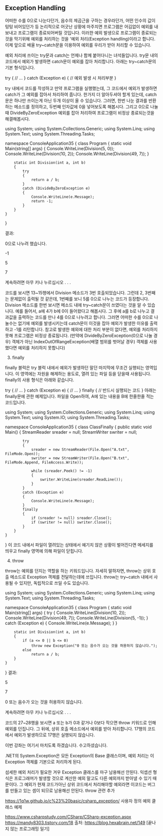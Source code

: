 ## Exception Handling
어떠한 수를 0으로 나눈다던가, 음수의 제곱근을 구하는 경우라던가, 어떤 인수의 값이 텅텅 비어있던가 등 논리적으로 어긋난 상황에 마주치면 프로그램은 어김없이 예외를 내보내고 프로그램이 종료되어버릴 것입니다.
이러한 예외 발생으로 프로그램이 종료되는 것을 막기위해 예외를 처리하는 것을 '예외 처리(Exception handling)이라고 합니다. 이제 앞으로 배울 try~catch문을 이용하여 예외를 우리가 받아 처리할 수 있습니다.


예외 처리에 쓰이는 try문과 catch는 언제나 함께 붙어다니는 녀석들입니다. try문 내의 코드에서 예외가 발생하면 catch문이 예외를 잡아 처리합니다. 아래는 try~catch문의 기본 형식입니다.

try
{
    // ...
}
catch (Exception e)
{
    // 예외 발생 시 처리부분
}

try 내에서 코드를 작성하고 만약 프로그램을 실행했는데, 그 코드에서 예외가 발생하면 catch가 그 예외를 잡아서 처리하여 줍니다. 한가지 더 알아두셔야 할게 있는데, catch문은 하나만 쓰이는게 아닌 두개 이상이 올 수 있습니다. 그러면, 한번 나눈 결과를 반환하는 메소드를 정의하고, 두번째 인자값에 0을 넣어보도록 해봅시다. 그리고 0으로 나눌때 DivideByZeroException 예외를 잡아 처리하여 프로그램이 비정상 종료되는것을 해결해봅시다.

using System;
using System.Collections.Generic;
using System.Linq;
using System.Text;
using System.Threading.Tasks;

namespace ConsoleApplication35
{
    class Program
    {
        static void Main(string[] args)
        {
            Console.WriteLine(Division(5, 0));
            Console.WriteLine(Division(10, 2));
            Console.WriteLine(Division(49, 7));
        }

        static int Division(int a, int b)
        {
            try
            {
                return a / b;
            }
            catch (DivideByZeroException e)
            {
                Console.WriteLine(e.Message);
                return -1;
            }
        }
    }
}

결과:

0으로 나누려 했습니다.

-1

5

7

계속하려면 아무 키나 누르십시오 . . .



코드를 보시면 13~15행에서 Division 메소드가 3번 호출되었습니다. 그런데 2, 3번째는 문제없이 출력될 것 같은데, 1번째를 보니 5를 0으로 나누는 코드가 등장합니다. Division 메소드를 한번 보시면 메소드 내에 try~catch문이 쓰였다는 것을 알 수 있습니다. 예를 들어서, a에 4가 b에 0이 들어왔다고 해봅시다. 그 후에 a를 b로 나누고 결과값을 출력하는 코드를 만나 4를 0으로 나누려고 합니다. 그러면 어떠한 수를 0으로 나눌수는 없기에 예외를 발생시키는데 catch문이 이것을 잡아 예외가 발생한 이유를 출력하고 -1를 리턴합니다. 참고로 발생한 예외에 대한 처리 부분이 없다면, 예외를 처리하지 못해 프로그램은 비정상 종료됩니다. (만약에 DivideByZeroException(0으로 나눌 경우) 객체가 아닌 IndexOutOfRangeException(배열 범위를 벗어날 경우) 객체를 사용했다면 예외를 처리하지 못합니다)



3. finally



finally 블럭은 try 블럭 내에서 예외가 발생하던 말던 마지막에 무조건 실행되는 영역입니다. 이 영역에는 자원을 해제하는 용도로, 열려 있는 파일 등을 닫을때 사용됩니다. finally의 사용 형식은 아래와 같습니다.

try
{
   // ...
}
catch (Exception e)
{
   // ...
}
finally 
{
   // 반드시 실행되는 코드
}
아래는 finally문에 관한 예제입니다. 파일을 Open하여, A에 있는 내용을 B에 한줄한줄 적는 코드입니다.

using System;
using System.Collections.Generic;
using System.Linq;
using System.Text;
using System.IO;
using System.Threading.Tasks;

namespace ConsoleApplication35
{
    class ClassFinally
    {
        public static void Main()
        {
            StreamReader sreader = null;
            StreamWriter swriter = null;

            try
            {
                sreader = new StreamReader(File.Open("A.txt", FileMode.Open));
                swriter = new StreamWriter(File.Open("B.txt", FileMode.Append, FileAccess.Write));

                while (sreader.Peek() != -1)
                {
                    swriter.WriteLine(sreader.ReadLine());
                }
            }
            catch (Exception e)
            {
                Console.WriteLine(e.Message);
            }
            finally
            {
                if (sreader != null) sreader.Close();
                if (swriter != null) swriter.Close();
            }
        }
    }
}
이 코드 내에서 파일이 열려있는 상태에서 예기치 않은 상황이 벌어진다면 메세지를 띄우고 finally 영역에 의해 파일이 닫힙니다. 



4. throw



throw는 예외를 던지는 역할을 하는 키워드입니다. 자세히 말하자면, throw는 상위 호출 메소드로 Exception 객체를 전달하는데에 쓰입니다. throw는 try~catch 내에서 사용될 수 있지만, 독립적으로 쓰일 수도 있습니다.

using System;
using System.Collections.Generic;
using System.Linq;
using System.Text;
using System.Threading.Tasks;

namespace ConsoleApplication35
{
    class Program
    {
        static void Main(string[] args)
        {
            try
            {
                Console.WriteLine(Division(10, 2));
                Console.WriteLine(Division(49, 7));
                Console.WriteLine(Division(5, -1));
            }
            catch (Exception e)
            {
                Console.WriteLine(e.Message);
            }
        }

        static int Division(int a, int b)
        {
            if (a <= 0 || b <= 0)
                throw new Exception("0 또는 음수가 오는 것을 허용하지 않습니다.");
            else
                return a / b;
        }
    }
}
결과:

5

7

0 또는 음수가 오는 것을 허용하지 않습니다.

계속하려면 아무 키나 누르십시오 . . .



코드의 27~28행을 보시면 a 또는 b가 0과 같거나 0보다 작으면 throw 키워드로 인해 예외를 던집니다. 그 뒤에, 상위 호출 메소드에서 예외를 받아 처리합니다. 17행의 코드에서 예외가 발생하므로 17행은 실행되지 않습니다.



이번 강좌는 여기서 마치도록 하겠습니다. 수고하셨습니다.

 .NET의 System.Exception은 모든 Exception의 Base 클래스이며, 예외 처리는 이 Exception 객체를 기본으로 처리하게 된다.



섬세한 예외 처리가 필요한 겨우 Exception 클래스를 마구 남용해선 안된다.
익셉션 형식은 프로그래머가 발생할 것으로 계산한 예외 말고도 다른 예외까지 받아낼 수 있기 때문이다.
그 예외가 현재 코드가아닌 상위 코드에서 처리해야할 예외라면 이코드는 버그를 만들고 있는 셈이 되므로
남용해선 안된다.
throw 관련 추가

https://1q1w.github.io/c%23%20basic/csharp_exception/ 사용자 정의 예외 클래스 예제

https://www.csharpstudy.com/CSharp/CSharp-exception.aspx
https://mandy8303.tistory.com/18
출처: https://blog.hexabrain.net/149 [끝나지 않는 프로그래밍 일기]
